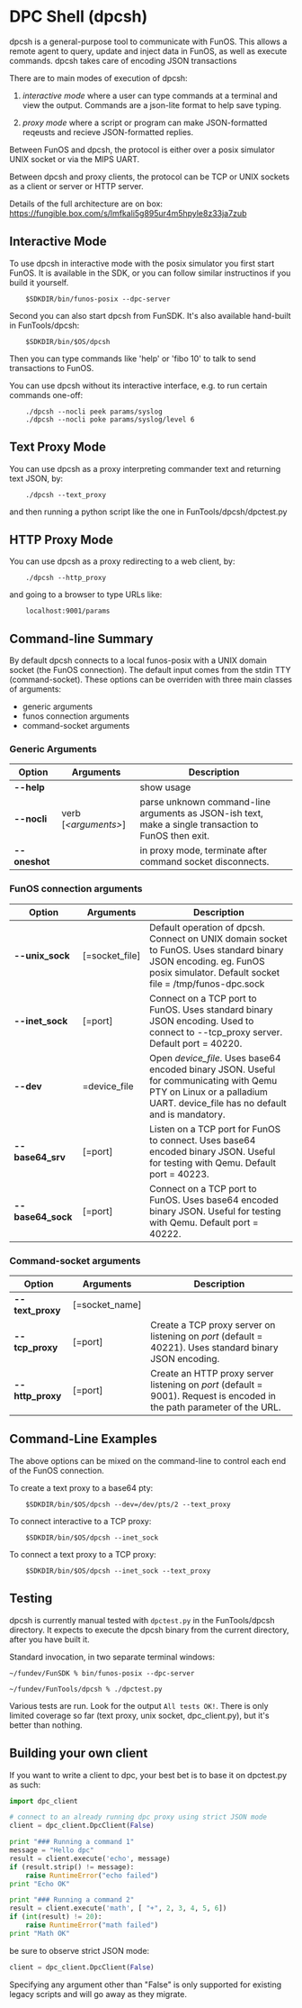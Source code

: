 # DPC Shell (dpcsh)

dpcsh is a general-purpose tool to communicate with FunOS. This allows a remote agent to query, update and inject data in FunOS, as well as execute commands. dpcsh takes care of encoding JSON transactions

There are to main modes of execution of dpcsh:

1) *interactive mode* where a user can type commands at a terminal and view the output. Commands are a json-lite format to help save typing.

2) *proxy mode* where a script or program can make JSON-formatted reqeusts and recieve JSON-formatted replies. 

Between FunOS and dpcsh, the protocol is either over a posix simulator UNIX socket or via the MIPS UART.

Between dpcsh and proxy clients, the protocol can be TCP or UNIX sockets as a client or server or HTTP server. 

Details of the full architecture are on box: <https://fungible.box.com/s/lmfkali5g895ur4m5hpyle8z33ja7zub>

 
## Interactive Mode

To use dpcsh in interactive mode with the posix simulator you first start FunOS. It is available in the SDK, or you can follow similar instructinos if you build it yourself.

```
	$SDKDIR/bin/funos-posix --dpc-server
```
	
Second you can also start dpcsh from FunSDK. It's also available hand-built in FunTools/dpcsh:

```
	$SDKDIR/bin/$OS/dpcsh
```

Then you can type commands like 'help' or 'fibo 10' to talk to send transactions to FunOS.

You can use dpcsh without its interactive interface, e.g. to run certain commands one-off:

```
	./dpcsh --nocli peek params/syslog
	./dpcsh --nocli poke params/syslog/level 6
```

## Text Proxy Mode

You can use dpcsh as a proxy interpreting commander text and returning text JSON, by:

```
	./dpcsh --text_proxy
```

and then running a python script like the one in FunTools/dpcsh/dpctest.py

## HTTP Proxy Mode

You can use dpcsh as a proxy redirecting to a web client, by:

```
	./dpcsh --http_proxy
```

and going to a browser to type URLs like:

```
	localhost:9001/params
```

## Command-line Summary

By default dpcsh connects to a local funos-posix with a UNIX domain socket (the FunOS connection). The default input comes from the stdin TTY (command-socket). These options can be overriden with three main classes of arguments:

* generic arguments
* funos connection arguments
* command-socket arguments

### Generic Arguments

Option        | Arguments              | Description
--------------|------------------------|------------
**--help**    |                        | show usage
**--nocli**   | verb [_\<arguments\>_] | parse unknown command-line arguments as JSON-ish text, make a single transaction to FunOS then exit.
**--oneshot** |                        | in proxy mode, terminate after command socket disconnects.

### FunOS connection arguments

Option            | Arguments      | Description
------------------|----------------|------------
**--unix_sock**   | [=socket_file] | Default operation of dpcsh. Connect on UNIX domain socket to FunOS. Uses standard binary JSON encoding. eg. FunOS posix simulator. Default socket file = /tmp/funos-dpc.sock
**--inet_sock**   | [=port]        | Connect on a TCP port to FunOS. Uses standard binary JSON encoding. Used to connect to --tcp_proxy server. Default port = 40220.
**--dev**         | =device_file   | Open _device\_file_. Uses base64 encoded binary JSON. Useful for communicating with Qemu PTY on Linux or a palladium UART. device\_file has no default and is mandatory.
**--base64_srv**  | [=port]        | Listen on a TCP port for FunOS to connect. Uses base64 encoded binary JSON. Useful for testing with Qemu. Default port = 40223.
**--base64_sock** | [=port]        | Connect on a TCP port to FunOS. Uses base64 encoded binary JSON. Useful for testing with Qemu. Default port = 40222.


### Command-socket arguments

Option            | Arguments      | Description
------------------|----------------|------------
**--text_proxy**  | [=socket_name] | 
**--tcp_proxy**   | [=port]        | Create a TCP proxy server on listening on _port_ (default = 40221). Uses standard binary JSON encoding.
**--http_proxy**  | [=port]        | Create an HTTP proxy server listening on _port_ (default = 9001). Request is encoded in the path parameter of the URL.

## Command-Line Examples

The above options can be mixed on the command-line to control each end of the FunOS connection.

To create a text proxy to a base64 pty:

```
	$SDKDIR/bin/$OS/dpcsh --dev=/dev/pts/2 --text_proxy
```

To connect interactive to a TCP proxy:

```
	$SDKDIR/bin/$OS/dpcsh --inet_sock
```

To connect a text proxy to a TCP proxy:

```
	$SDKDIR/bin/$OS/dpcsh --inet_sock --text_proxy
```

## Testing

dpcsh is currently manual tested with `dpctest.py` in the FunTools/dpcsh directory. It expects to execute the dpcsh binary from the current directory, after you have built it.

Standard invocation, in two separate terminal windows:

```
~/fundev/FunSDK % bin/funos-posix --dpc-server
```

```
~/fundev/FunTools/dpcsh % ./dpctest.py
```

Various tests are run. Look for the output `All tests OK!`. There is only limited coverage so far (text proxy, unix socket, dpc_client.py), but it's better than nothing.

## Building your own client

If you want to write a client to dpc, your best bet is to base it on dpctest.py as such:

```py
import dpc_client

# connect to an already running dpc proxy using strict JSON mode
client = dpc_client.DpcClient(False)

print "### Running a command 1"
message = "Hello dpc"
result = client.execute('echo', message)
if (result.strip() != message):
    raise RuntimeError("echo failed")
print "Echo OK"

print "### Running a command 2"
result = client.execute('math', [ "+", 2, 3, 4, 5, 6])
if (int(result) != 20):
    raise RuntimeError("math failed")
print "Math OK"
```

be sure to observe strict JSON mode:

```py
client = dpc_client.DpcClient(False)
```

Specifying any argument other than "False" is only supported for existing legacy scripts and will go away as they migrate.
